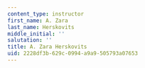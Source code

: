 ```yaml
---
content_type: instructor
first_name: A. Zara
last_name: Herskovits
middle_initial: ''
salutation: ''
title: A. Zara Herskovits
uid: 2228df3b-629c-0994-a9a9-505793a07653
---
```

